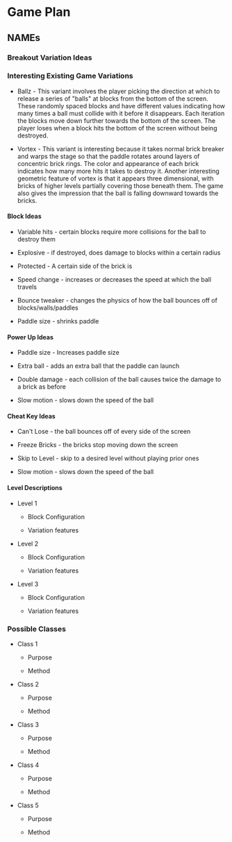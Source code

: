 # Game Plan
## NAMEs


### Breakout Variation Ideas

### Interesting Existing Game Variations

 * Ballz - This variant involves the player picking the direction at which to release a series of "balls" at blocks from
 the bottom of the screen. These randomly spaced blocks and have different values indicating how many times a ball
 must collide with it before it disappears. Each iteration the blocks move down further towards the bottom of the screen.
 The player loses when a block hits the bottom of the screen without being destroyed.

 * Vortex - This variant is interesting because it takes normal brick breaker and warps the stage so that the paddle
 rotates around layers of concentric brick rings. The color and appearance of each brick indicates how many more hits it
 takes to destroy it. Another interesting geometric feature of vortex is that it appears three dimensional, with bricks
 of higher levels partially covering those beneath them. The game also gives the impression that the ball is falling 
 downward towards the bricks. 


#### Block Ideas

 * Variable hits - certain blocks require more collisions for the ball to destroy them

 * Explosive - if destroyed, does damage to blocks within a certain radius

 * Protected - A certain side of the brick is 
 
 * Speed change - increases or decreases the speed at which the ball travels
 
 * Bounce tweaker - changes the physics of how the ball bounces off of blocks/walls/paddles

 * Paddle size - shrinks paddle


#### Power Up Ideas

 * Paddle size - Increases paddle size

 * Extra ball - adds an extra ball that the paddle can launch

 * Double damage - each collision of the ball causes twice the damage to a brick as before
 
 * Slow motion - slows down the speed of the ball


#### Cheat Key Ideas

 * Can't Lose - the ball bounces off of every side of the screen

 * Freeze Bricks - the bricks stop moving down the screen

 * Skip to Level - skip to a desired level without playing prior ones

 * Slow motion - slows down the speed of the ball


#### Level Descriptions

 * Level 1
   * Block Configuration

   * Variation features

 * Level 2
   * Block Configuration

   * Variation features

 * Level 3
   * Block Configuration

   * Variation features


### Possible Classes

 * Class 1
   * Purpose

   * Method

 * Class 2
   * Purpose

   * Method

 * Class 3
   * Purpose

   * Method

 * Class 4
   * Purpose

   * Method

 * Class 5
   * Purpose

   * Method
